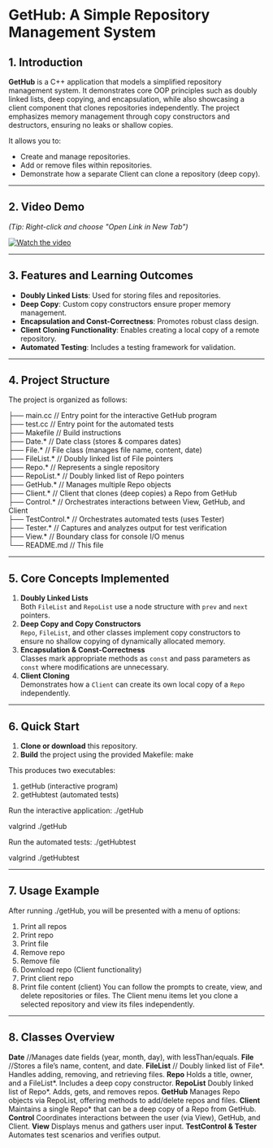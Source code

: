 # GetHub: A Simple Repository Management System

## 1. Introduction
**GetHub** is a C++ application that models a simplified repository management system. It demonstrates core OOP principles such as doubly linked lists, deep copying, and encapsulation, while also showcasing a client component that clones repositories independently. The project emphasizes memory management through copy constructors and destructors, ensuring no leaks or shallow copies.

It allows you to:
- Create and manage repositories.
- Add or remove files within repositories.
- Demonstrate how a separate Client can clone a repository (deep copy).

---

## 2. Video Demo
*(Tip: Right-click and choose "Open Link in New Tab")*

[![Watch the video](https://img.youtube.com/vi/ApyV-565dYc/hqdefault.jpg)](https://youtu.be/ApyV-565dYc)

---

## 3. Features and Learning Outcomes
- **Doubly Linked Lists**: Used for storing files and repositories.
- **Deep Copy**: Custom copy constructors ensure proper memory management.
- **Encapsulation and Const-Correctness**: Promotes robust class design.
- **Client Cloning Functionality**: Enables creating a local copy of a remote repository.
- **Automated Testing**: Includes a testing framework for validation.

---

## 4. Project Structure
The project is organized as follows:

├── main.cc           // Entry point for the interactive GetHub program  
├── test.cc           // Entry point for the automated tests  
├── Makefile          // Build instructions  
├── Date.*            // Date class (stores & compares dates)  
├── File.*            // File class (manages file name, content, date)  
├── FileList.*        // Doubly linked list of File pointers  
├── Repo.*            // Represents a single repository  
├── RepoList.*        // Doubly linked list of Repo pointers  
├── GetHub.*          // Manages multiple Repo objects  
├── Client.*          // Client that clones (deep copies) a Repo from GetHub  
├── Control.*         // Orchestrates interactions between View, GetHub, and Client  
├── TestControl.*     // Orchestrates automated tests (uses Tester)  
├── Tester.*          // Captures and analyzes output for test verification  
├── View.*            // Boundary class for console I/O menus  
└── README.md         // This file

---

## 5. Core Concepts Implemented
1. **Doubly Linked Lists**  
   Both `FileList` and `RepoList` use a node structure with `prev` and `next` pointers.
2. **Deep Copy and Copy Constructors**  
   `Repo`, `FileList`, and other classes implement copy constructors to ensure no shallow copying of dynamically allocated memory.
3. **Encapsulation & Const-Correctness**  
   Classes mark appropriate methods as `const` and pass parameters as `const` where modifications are unnecessary.
4. **Client Cloning**  
   Demonstrates how a `Client` can create its own local copy of a `Repo` independently.

---

## 6. Quick Start
1. **Clone or download** this repository.  
2. **Build** the project using the provided Makefile:
   make

This produces two executables:
1. getHub (interactive program)
2. getHubtest (automated tests)

Run the interactive application:
./getHub

valgrind ./getHub

Run the automated tests:
./getHubtest

valgrind ./getHubtest

---

## 7. Usage Example
After running ./getHub, you will be presented with a menu of options:

1. Print all repos
2. Print repo
3. Print file
4. Remove repo
5. Remove file
6. Download repo (Client functionality)
7. Print client repo
8. Print file content (client)
You can follow the prompts to create, view, and delete repositories or files. The Client menu items let you clone a selected repository and view its files independently.

---

## 8. Classes Overview
**Date**  //Manages date fields (year, month, day), with lessThan/equals.
**File**  //Stores a file’s name, content, and date.
**FileList**  // Doubly linked list of File*. Handles adding, removing, and retrieving files.
**Repo** Holds a title, owner, and a FileList*. Includes a deep copy constructor.
**RepoList** Doubly linked list of Repo*. Adds, gets, and removes repos.
**GetHub** Manages Repo objects via RepoList, offering methods to add/delete repos and files.
**Client** Maintains a single Repo* that can be a deep copy of a Repo from GetHub.
**Control** Coordinates interactions between the user (via View), GetHub, and Client.
**View** Displays menus and gathers user input.
**TestControl & Tester** Automates test scenarios and verifies output.



